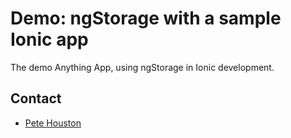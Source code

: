 # Demo: ngStorage with a sample Ionic app

The demo Anything App, using ngStorage in Ionic development.

## Contact

* [Pete Houston](contact@petehouston.com)
